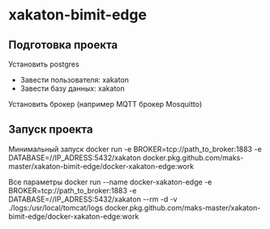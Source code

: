 # xakaton-bimit-edge

## Подготовка проекта

Установить postgres
 - Завести пользователя: xakaton
 - Завести базу данных: xakaton
 
Установить брокер (например MQTT брокер Mosquitto)


## Запуск проекта

Минимальный запуск
docker run -e BROKER=tcp://path_to_broker:1883 -e DATABASE=//IP_ADRESS:5432/xakaton  docker.pkg.github.com/maks-master/xakaton-bimit-edge/docker-xakaton-edge:work

Все параметры
docker run --name docker-xakaton-edge -e BROKER=tcp://path_to_broker:1883 -e DATABASE=//IP_ADRESS:5432/xakaton --rm -d -v ./logs:/usr/local/tomcat/logs  docker.pkg.github.com/maks-master/xakaton-bimit-edge/docker-xakaton-edge:work

